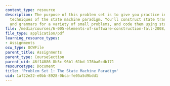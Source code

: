 ```yaml
---
content_type: resource
description: The purpose of this problem set is to give you practice in the basic
  techniques of the state machine paradigm. You'll construct state transition diagrams
  and grammars for a variety of small problems, and code them using standard patterns.
file: /media/courses/6-005-elements-of-software-construction-fall-2008/1af22e22e0bb89280bcafe05a5d9bdd1_MIT6_005f08_pset01.pdf
file_type: application/pdf
learning_resource_types:
- Assignments
ocw_type: OCWFile
parent_title: Assignments
parent_type: CourseSection
parent_uid: 46f14086-8b5c-96b1-61bd-176ba0cdb171
resourcetype: Document
title: 'Problem Set 1: The State Machine Paradigm'
uid: 1af22e22-e0bb-8928-0bca-fe05a5d9bdd1
---
```

